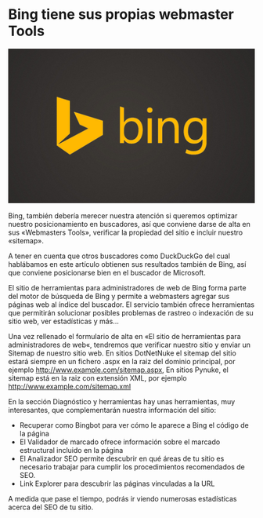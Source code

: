 # Bing tiene sus propias webmaster Tools

![Image Bing](./media/eb7f4c58-ed94-4bfe-8641-50d6e2aebdcf.jpg)


Bing, también debería merecer nuestra atención si queremos optimizar nuestro posicionamiento en buscadores, así que conviene darse de alta en sus «Webmasters Tools», verificar la propiedad del sitio e incluir nuestro «sitemap».

A tener en cuenta que otros buscadores como DuckDuckGo del cual hablábamos en este artículo obtienen sus resultados también de Bing, así que conviene posicionarse bien en el buscador de Microsoft.

El sitio de herramientas para administradores de web de Bing forma parte del motor de búsqueda de Bing y permite a webmasters agregar sus páginas web al índice del buscador. El servicio también ofrece herramientas que permitirán solucionar posibles problemas de rastreo o indexación de su sitio web, ver estadísticas y más…

Una vez rellenado el formulario de alta en «El sitio de herramientas para administradores de web«, tendremos que verificar nuestro sitio y enviar un Sitemap de nuestro sitio web. En sitios DotNetNuke el sitemap del sitio estará siempre en un fichero .aspx en la raiz del dominio principal, por ejemplo http://www.example.com/sitemap.aspx, En sitios Pynuke, el sitemap está en la raiz con extensión XML, por ejemplo http://www.example.com/sitemap.xml

En la sección Diagnóstico y herramientas hay unas herramientas, muy interesantes, que complementarán nuestra información del sitio:

* Recuperar como Bingbot para ver cómo le aparece a Bing el código de la página
* El Validador de marcado ofrece información sobre el marcado estructural incluido en la página
* El Analizador SEO permite descubrir en qué áreas de tu sitio es necesario trabajar para cumplir los procedimientos recomendados de SEO.
* Link Explorer para descubrir las páginas vinculadas a la URL

A medida que pase el tiempo, podrás ir viendo numerosas estadísticas acerca del SEO de tu sitio.

